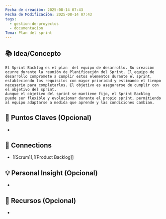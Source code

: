 ```yaml
---
Fecha de creación: 2025-08-14 07:43
Fecha de Modificación: 2025-08-14 07:43
tags:
  - gestion-de-proyectos
  - documentacion
Tema: Plan del sprint
---
```



## 📚 Idea/Concepto 
	El Sprint Backlog es el plan  del equipo de desarrollo. Su creación ocurre durante la reunión de Planificación del Sprint. El equipo de desarrollo compromete a cumplir estos elementos durante el sprint, estableciendo los requisitos con mayor prioridad y estimando el tiempo necesario para completarlos. El objetivo es asegurarse de cumplir con el objetivo del sprint.
	Aunque el objetivo del sprint se mantiene fijo, el Sprint Backlog puede ser flexible y evolucionar durante el propio sprint, permitiendo al equipo adaptarse a medida que aprende y las condiciones cambian.

## 📌 Puntos Claves (Opcional)
- 

## 🔗 Connections
- [[Scrum]],[[Product Backlog]]

## 💡 Personal Insight (Opcional)
- 
## 🧾 Recursos (Opcional)
- 